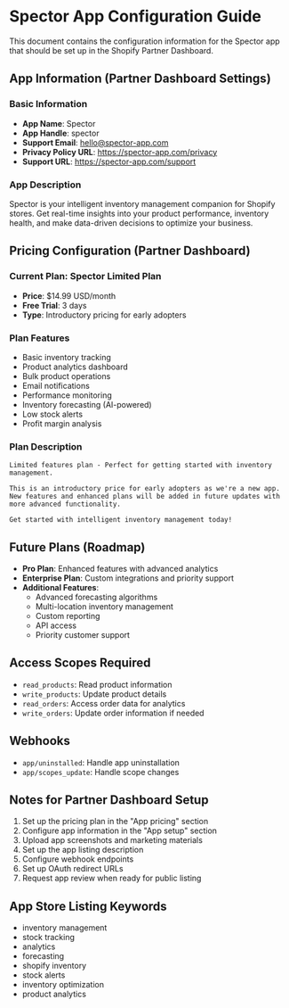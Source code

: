 # Spector App Configuration Guide

This document contains the configuration information for the Spector app that should be set up in the Shopify Partner Dashboard.

## App Information (Partner Dashboard Settings)

### Basic Information
- **App Name**: Spector
- **App Handle**: spector
- **Support Email**: hello@spector-app.com
- **Privacy Policy URL**: https://spector-app.com/privacy
- **Support URL**: https://spector-app.com/support

### App Description
Spector is your intelligent inventory management companion for Shopify stores. Get real-time insights into your product performance, inventory health, and make data-driven decisions to optimize your business.

## Pricing Configuration (Partner Dashboard)

### Current Plan: Spector Limited Plan
- **Price**: $14.99 USD/month
- **Free Trial**: 3 days
- **Type**: Introductory pricing for early adopters

### Plan Features
- Basic inventory tracking
- Product analytics dashboard
- Bulk product operations
- Email notifications
- Performance monitoring
- Inventory forecasting (AI-powered)
- Low stock alerts
- Profit margin analysis

### Plan Description
```
Limited features plan - Perfect for getting started with inventory management. 

This is an introductory price for early adopters as we're a new app. New features and enhanced plans will be added in future updates with more advanced functionality.

Get started with intelligent inventory management today!
```

## Future Plans (Roadmap)
- **Pro Plan**: Enhanced features with advanced analytics
- **Enterprise Plan**: Custom integrations and priority support
- **Additional Features**: 
  - Advanced forecasting algorithms
  - Multi-location inventory management
  - Custom reporting
  - API access
  - Priority customer support

## Access Scopes Required
- `read_products`: Read product information
- `write_products`: Update product details
- `read_orders`: Access order data for analytics
- `write_orders`: Update order information if needed

## Webhooks
- `app/uninstalled`: Handle app uninstallation
- `app/scopes_update`: Handle scope changes

## Notes for Partner Dashboard Setup
1. Set up the pricing plan in the "App pricing" section
2. Configure app information in the "App setup" section
3. Upload app screenshots and marketing materials
4. Set up the app listing description
5. Configure webhook endpoints
6. Set up OAuth redirect URLs
7. Request app review when ready for public listing

## App Store Listing Keywords
- inventory management
- stock tracking
- analytics
- forecasting
- shopify inventory
- stock alerts
- inventory optimization
- product analytics